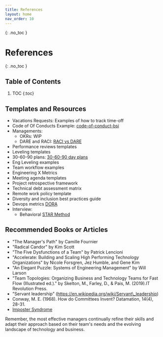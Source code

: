```yaml
---
title: References
layout: home
nav_order: 10
---
```

{: .no_toc }
# References

{: .no_toc }
## Table of Contents

1. TOC
{:toc}

## Templates and Resources

* Vacations Requests: Examples of how to track time-off  
* Code of Of Conducts Example: [code-of-conduct-bsi](https://app.vanta.com/policies/code-of-conduct-bsi) 
* Managements:
    * OKRs: WIP  
    * DARE and RACI: [RACI vs DARE](https://www.mckinsey.com/capabilities/people-and-organizational-performance/our-insights/the-organization-blog/the-limits-of-raci-and-a-better-way-to-make-decisions)
* Performance reviews templates
* Leveling templates
* 30-60-90 plans: [30-60-90 day plans](https://www.notion.so/8e5d61270f40493bb42979937f7ecbf8?pvs=21)  
* Eng Leveling examples  
* Team workflow examples
* Engineering X Metrics
* Meeting agenda templates
* Project retrospective framework
* Technical debt assessment matrix
* Remote work policy template
* Diversity and inclusion best practices guide
* Devops metrics [DORA](https://www.atlassian.com/devops/frameworks/dora-metrics)
* Interview:
    * Behavioral [STAR Method](https://www.coursera.org/ca/articles/star-interview-questions?utm_medium=sem&utm_source=gg&utm_campaign=B2C_NAMER__coursera_FTCOF_career-academy_pmax-enhanced-NRL-w/in-14d-new-cust-country-US-country-CA&campaignid=20397118025&adgroupid=6472952357&device=c&keyword=&matchtype=&network=x&devicemodel=&adposition=&creativeid=6472952357&hide_mobile_promo&gad_source=1&gclid=CjwKCAjwl6-3BhBWEiwApN6_kq-NduO_Zg9ITAdP5eu_ucT52K4YRki40paKYWSmHPRQEyuwq_eSsBoCx4YQAvD_BwE)
    
## Recommended Books or Articles
- "The Manager's Path" by Camille Fournier
- "Radical Candor" by Kim Scott
- "The Five Dysfunctions of a Team" by Patrick Lencioni
- "Accelerate: Building and Scaling High Performing Technology Organizations" by Nicole Forsgren, Jez Humble, and Gene Kim
- "An Elegant Puzzle: Systems of Engineering Management" by Will Larson
- "Team Topologies: Organizing Business and Technology Teams for Fast Flow (Illustrated ed.)." by Skelton, M., Farley, D., & Pais, M. (2019).IT Revolution Press.
- "Servant leadership" (https://en.wikipedia.org/wiki/Servant\_leadership)
- Conway, M. E. (1968). How do Committees Invent? Datamation, 14(4), 28-31.
- [Imposter Syndrome][imposter-syndrome]

[imposter-syndrome]: https://www.researchgate.net/publication/355362556_The_Impostor_Phenomenon_Revisited_Examining_the_Relationship_between_Workplace_Impostor_Thoughts_and_Interpersonal_Effectiveness_at_Work
Remember, the most effective managers continually refine their skills and adapt their approach based on their team's needs and the evolving landscape of technology and business.

